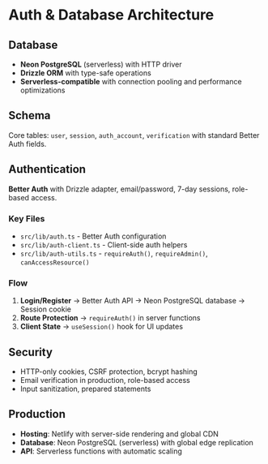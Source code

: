 # Auth & Database Architecture

## Database

- **Neon PostgreSQL** (serverless) with HTTP driver
- **Drizzle ORM** with type-safe operations
- **Serverless-compatible** with connection pooling and performance optimizations

## Schema

Core tables: `user`, `session`, `auth_account`, `verification` with standard Better Auth fields.

## Authentication

**Better Auth** with Drizzle adapter, email/password, 7-day sessions, role-based access.

### Key Files

- `src/lib/auth.ts` - Better Auth configuration
- `src/lib/auth-client.ts` - Client-side auth helpers
- `src/lib/auth-utils.ts` - `requireAuth()`, `requireAdmin()`, `canAccessResource()`

### Flow

1. **Login/Register** → Better Auth API → Neon PostgreSQL database → Session cookie
2. **Route Protection** → `requireAuth()` in server functions
3. **Client State** → `useSession()` hook for UI updates

## Security

- HTTP-only cookies, CSRF protection, bcrypt hashing
- Email verification in production, role-based access
- Input sanitization, prepared statements

## Production

- **Hosting**: Netlify with server-side rendering and global CDN
- **Database**: Neon PostgreSQL (serverless) with global edge replication
- **API**: Serverless functions with automatic scaling
